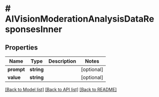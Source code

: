 # # AIVisionModerationAnalysisDataResponsesInner

## Properties

| Name        | Type          | Description   | Notes         |
|------------ | ------------- | ------------- | ------------- |
| **prompt** | **string** |  | [optional] |
| **value** | **string** |  | [optional] |

[[Back to Model list]](../../README.md#models)
[[Back to API list]](../../README.md#api-endpoints)
[[Back to README]](../../README.md)
